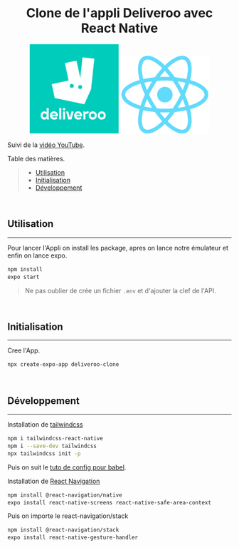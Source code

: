 <h1 align="center">Clone de l'appli Deliveroo avec React Native</h1>

<p align="center">
    <a target="_blank"><img src="./assets/deliveroo-logo.jpg" width="200"></a>
    <a target="_blank"><img src="./assets/react-icon.svg.png" width="200"></a>
</p>

Suivi de la [vidéo YouTube](https://youtu.be/taPz40VmyzQ).


Table des matières.
> * [Utilisation](#Utilisation)
> * [Initialisation](#Initialisation)
> * [Développement](#Développement)


&nbsp;
## Utilisation
---

Pour lancer l'Appli on install les package, apres on lance notre émulateur et enfin on lance expo.  
```bash
npm install
expo start
```

> Ne pas oublier de crée un fichier `.env` et d'ajouter la clef de l'API.  


&nbsp;
## Initialisation
---

Cree l'App.    
```bash
npx create-expo-app deliveroo-clone
```


&nbsp;
## Développement
---

Installation de [tailwindcss](https://tailwindcss.com/docs/installation/framework-guides)
```bash
npm i tailwindcss-react-native
npm i --save-dev tailwindcss
npx tailwindcss init -p
```
Puis on suit le  [tuto de config pour babel](https://tailwindcss-react-native.vercel.app/compilation/babel).  

Installation de [React Navigation](https://reactnavigation.org/docs/getting-started/)
```bash
npm install @react-navigation/native
expo install react-native-screens react-native-safe-area-context
```
Puis on importe le react-navigation/stack
```bash
npm install @react-navigation/stack
expo install react-native-gesture-handler
```
